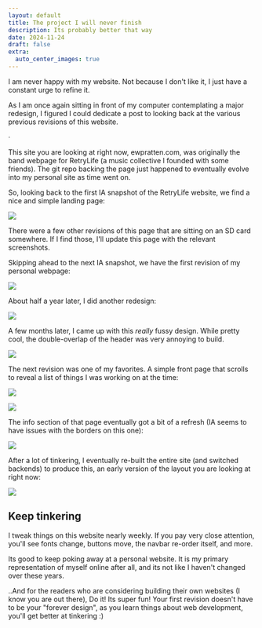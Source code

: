 ```yaml
---
layout: default
title: The project I will never finish
description: Its probably better that way
date: 2024-11-24
draft: false
extra:
  auto_center_images: true
---
```


I am never happy with my website.
Not because I don't like it, I just have a constant urge to refine it.

As I am once again sitting in front of my computer contemplating a major redesign, I figured I could dedicate a post to looking back at the various previous revisions of this website.

&#xb7;

This site you are looking at right now, ewpratten.com, was originally the band webpage for RetryLife (a music collective I founded with some friends). The git repo backing the page just happened to eventually evolve into my personal site as time went on.

So, looking back to the first IA snapshot of the RetryLife website, we find a nice and simple landing page:

![](/assets/blog/the-project-i-wil-never-finish/retrylife-2018.png)

There were a few other revisions of this page that are sitting on an SD card somewhere. If I find those, I'll update this page with the relevant screenshots.

Skipping ahead to the next IA snapshot, we have the first revision of my personal webpage:

![](/assets/blog/the-project-i-wil-never-finish/evan-2018.png)

About half a year later, I did another redesign:

![](/assets/blog/the-project-i-wil-never-finish/evan-2019.png)

A few months later, I came up with this *really* fussy design. While pretty cool, the double-overlap of the header was very annoying to build.

![](/assets/blog/the-project-i-wil-never-finish/evan-2019-2.png)

The next revision was one of my favorites. A simple front page that scrolls to reveal a list of things I was working on at the time:

![](/assets/blog/the-project-i-wil-never-finish/evan-2020-head.png)

![](/assets/blog/the-project-i-wil-never-finish/evan-2020-body.png)

The info section of that page eventually got a bit of a refresh (IA seems to have issues with the borders on this one):

![](/assets/blog/the-project-i-wil-never-finish/evan-2020-2.png)

After a lot of tinkering, I eventually re-built the entire site (and switched backends) to produce this, an early version of the layout you are looking at right now:

![](/assets/blog/the-project-i-wil-never-finish/evan-2021.png)

## Keep tinkering

I tweak things on this website nearly weekly. If you pay very close attention, you'll see fonts change, buttons move, the navbar re-order itself, and more.

Its good to keep poking away at a personal website. It is my primary representation of myself online after all, and its not like I haven't changed over these years.

..And for the readers who are considering building their own websites (I know you are out there), Do it! Its super fun! Your first revision doesn't have to be your "forever design", as you learn things about web development, you'll get better at tinkering :)

